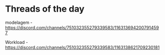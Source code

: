# Threads of the day

modelagem - https://discord.com/channels/751032355279339583/1163136942007914597


Workload - https://discord.com/channels/751032355279339583/1163138621709230181

